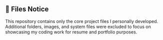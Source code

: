 ## 📁 Files Notice

This repository contains only the core project files I personally developed.  
Additional folders, images, and system files were excluded to focus on showcasing my coding work for resume and portfolio purposes.

